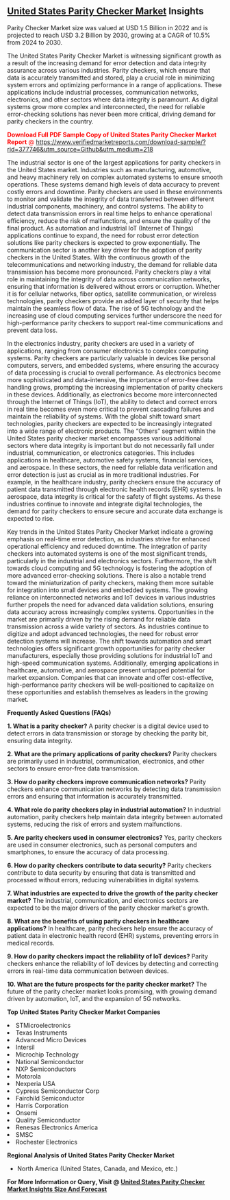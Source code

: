 <h2><a href="https://www.verifiedmarketreports.com/download-sample/?rid=377746&amp;utm_source=Github&amp;utm_medium=218" target="_blank">United States Parity Checker Market</a> Insights</h2><p>Parity Checker Market size was valued at USD 1.5 Billion in 2022 and is projected to reach USD 3.2 Billion by 2030, growing at a CAGR of 10.5% from 2024 to 2030.</p><p> <p>The United States Parity Checker Market is witnessing significant growth as a result of the increasing demand for error detection and data integrity assurance across various industries. Parity checkers, which ensure that data is accurately transmitted and stored, play a crucial role in minimizing system errors and optimizing performance in a range of applications. These applications include industrial processes, communication networks, electronics, and other sectors where data integrity is paramount. As digital systems grow more complex and interconnected, the need for reliable error-checking solutions has never been more critical, driving demand for parity checkers in the country. <p><span class=""><span style="color: #ff0000;"><strong>Download Full PDF Sample Copy of United States Parity Checker Market Report</strong> @ </span><a href="https://www.verifiedmarketreports.com/download-sample/?rid=377746&amp;utm_source=Github&amp;utm_medium=218" target="_blank">https://www.verifiedmarketreports.com/download-sample/?rid=377746&amp;utm_source=Github&amp;utm_medium=218</a></span></p> </p> <p>The industrial sector is one of the largest applications for parity checkers in the United States market. Industries such as manufacturing, automotive, and heavy machinery rely on complex automated systems to ensure smooth operations. These systems demand high levels of data accuracy to prevent costly errors and downtime. Parity checkers are used in these environments to monitor and validate the integrity of data transferred between different industrial components, machinery, and control systems. The ability to detect data transmission errors in real time helps to enhance operational efficiency, reduce the risk of malfunctions, and ensure the quality of the final product. As automation and industrial IoT (Internet of Things) applications continue to expand, the need for robust error detection solutions like parity checkers is expected to grow exponentially. The communication sector is another key driver for the adoption of parity checkers in the United States. With the continuous growth of the telecommunications and networking industry, the demand for reliable data transmission has become more pronounced. Parity checkers play a vital role in maintaining the integrity of data across communication networks, ensuring that information is delivered without errors or corruption. Whether it is for cellular networks, fiber optics, satellite communication, or wireless technologies, parity checkers provide an added layer of security that helps maintain the seamless flow of data. The rise of 5G technology and the increasing use of cloud computing services further underscore the need for high-performance parity checkers to support real-time communications and prevent data loss. </p> <p>In the electronics industry, parity checkers are used in a variety of applications, ranging from consumer electronics to complex computing systems. Parity checkers are particularly valuable in devices like personal computers, servers, and embedded systems, where ensuring the accuracy of data processing is crucial to overall performance. As electronics become more sophisticated and data-intensive, the importance of error-free data handling grows, prompting the increasing implementation of parity checkers in these devices. Additionally, as electronics become more interconnected through the Internet of Things (IoT), the ability to detect and correct errors in real time becomes even more critical to prevent cascading failures and maintain the reliability of systems. With the global shift toward smart technologies, parity checkers are expected to be increasingly integrated into a wide range of electronic products. The “Others” segment within the United States parity checker market encompasses various additional sectors where data integrity is important but do not necessarily fall under industrial, communication, or electronics categories. This includes applications in healthcare, automotive safety systems, financial services, and aerospace. In these sectors, the need for reliable data verification and error detection is just as crucial as in more traditional industries. For example, in the healthcare industry, parity checkers ensure the accuracy of patient data transmitted through electronic health records (EHR) systems. In aerospace, data integrity is critical for the safety of flight systems. As these industries continue to innovate and integrate digital technologies, the demand for parity checkers to ensure secure and accurate data exchange is expected to rise. </p> <p>Key trends in the United States Parity Checker Market indicate a growing emphasis on real-time error detection, as industries strive for enhanced operational efficiency and reduced downtime. The integration of parity checkers into automated systems is one of the most significant trends, particularly in the industrial and electronics sectors. Furthermore, the shift towards cloud computing and 5G technology is fostering the adoption of more advanced error-checking solutions. There is also a notable trend toward the miniaturization of parity checkers, making them more suitable for integration into small devices and embedded systems. The growing reliance on interconnected networks and IoT devices in various industries further propels the need for advanced data validation solutions, ensuring data accuracy across increasingly complex systems. Opportunities in the market are primarily driven by the rising demand for reliable data transmission across a wide variety of sectors. As industries continue to digitize and adopt advanced technologies, the need for robust error detection systems will increase. The shift towards automation and smart technologies offers significant growth opportunities for parity checker manufacturers, especially those providing solutions for industrial IoT and high-speed communication systems. Additionally, emerging applications in healthcare, automotive, and aerospace present untapped potential for market expansion. Companies that can innovate and offer cost-effective, high-performance parity checkers will be well-positioned to capitalize on these opportunities and establish themselves as leaders in the growing market. </p> <p><b>Frequently Asked Questions (FAQs)</b></p> <p><b>1. What is a parity checker?</b> A parity checker is a digital device used to detect errors in data transmission or storage by checking the parity bit, ensuring data integrity.</p> <p><b>2. What are the primary applications of parity checkers?</b> Parity checkers are primarily used in industrial, communication, electronics, and other sectors to ensure error-free data transmission.</p> <p><b>3. How do parity checkers improve communication networks?</b> Parity checkers enhance communication networks by detecting data transmission errors and ensuring that information is accurately transmitted.</p> <p><b>4. What role do parity checkers play in industrial automation?</b> In industrial automation, parity checkers help maintain data integrity between automated systems, reducing the risk of errors and system malfunctions.</p> <p><b>5. Are parity checkers used in consumer electronics?</b> Yes, parity checkers are used in consumer electronics, such as personal computers and smartphones, to ensure the accuracy of data processing.</p> <p><b>6. How do parity checkers contribute to data security?</b> Parity checkers contribute to data security by ensuring that data is transmitted and processed without errors, reducing vulnerabilities in digital systems.</p> <p><b>7. What industries are expected to drive the growth of the parity checker market?</b> The industrial, communication, and electronics sectors are expected to be the major drivers of the parity checker market's growth.</p> <p><b>8. What are the benefits of using parity checkers in healthcare applications?</b> In healthcare, parity checkers help ensure the accuracy of patient data in electronic health record (EHR) systems, preventing errors in medical records.</p> <p><b>9. How do parity checkers impact the reliability of IoT devices?</b> Parity checkers enhance the reliability of IoT devices by detecting and correcting errors in real-time data communication between devices.</p> <p><b>10. What are the future prospects for the parity checker market?</b> The future of the parity checker market looks promising, with growing demand driven by automation, IoT, and the expansion of 5G networks.</p> </p><p><strong>Top United States Parity Checker Market Companies</strong></p><div data-test-id=""><p><li>STMicroelectronics</li><li> Texas Instruments</li><li> Advanced Micro Devices</li><li> Intersil</li><li> Microchip Technology</li><li> National Semiconductor</li><li> NXP Semiconductors</li><li> Motorola</li><li> Nexperia USA</li><li> Cypress Semiconductor Corp</li><li> Fairchild Semiconductor</li><li> Harris Corporation</li><li> Onsemi</li><li> Quality Semiconductor</li><li> Renesas Electronics America</li><li> SMSC</li><li> Rochester Electronics</li></p><div><strong>Regional Analysis of&nbsp;United States Parity Checker Market</strong></div><ul><li dir="ltr"><p dir="ltr">North America&nbsp;(United States, Canada, and Mexico, etc.)</p></li></ul><p><strong>For More Information or Query, Visit @&nbsp;</strong><strong><a href="https://www.verifiedmarketreports.com/product/parity-checker-market/?utm_source=Github&amp;utm_medium=218" target="_blank">United States Parity Checker Market Insights Size And Forecast</a></strong></p></div>
